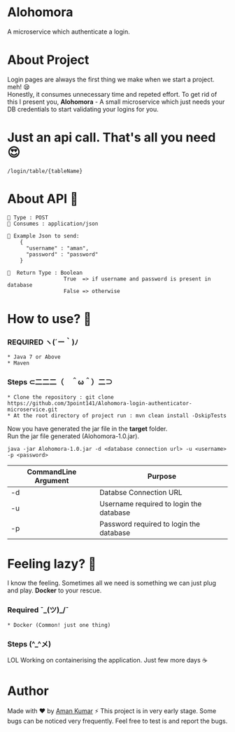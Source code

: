 # Alohomora
A microservice which authenticate a login.

# About Project
Login pages are always the first thing we make when we start a project. meh! 😪<br> Honestly, it consumes unnecessary time and repeted effort. To get rid of this I present you, <b>Alohomora</b> - A small microservice which just needs your DB credentials to start validating your logins for you.

# Just an api call. That's all you need 😍
```
/login/table/{tableName}
```
# About API 🙌
```
🤙 Type : POST
🤙 Consumes : application/json

🤙 Example Json to send:
    {
      "username" : "aman",
      "password" : "password"
    }
    
🤙  Return Type : Boolean
                  True  => if username and password is present in database
                  False => otherwise
```

# How to use? 🤔

### REQUIRED ヽ(´ー｀)ﾉ
 ```
 * Java 7 or Above
 * Maven
 ```
 
 ### Steps ⊂二二二（　＾ω＾）二⊃
```
* Clone the repository : git clone https://github.com/3point141/Alohomora-login-authenticator-microservice.git
* At the root directory of project run : mvn clean install -DskipTests
```
Now you have generated the jar file in the <b>target</b> folder. <br>
Run the jar file generated (Alohomora-1.0.jar).
```
java -jar Alohomora-1.0.jar -d <database connection url> -u <username> -p <password>
```

| CommandLine Argument  | Purpose |
|----|-------|
| -d| Databse Connection URL |
| -u | Username required to login the database |
| -p | Password required to login the database |

# Feeling lazy? 🤨
I know the feeling. Sometimes all we need is something we can just plug and play. <b>Docker</b> to your rescue.

### Required ¯\_(ツ)_/¯
```
* Docker (Common! just one thing)
```

### Steps (^_^メ)
LOL Working on containerising the application. Just few more days ☕


# Author
Made with ❤️ by [Aman Kumar](https://github.com/3point141)
:zap: This project is in very early stage. Some bugs can be noticed very frequently. Feel free to test is and report the bugs. 
